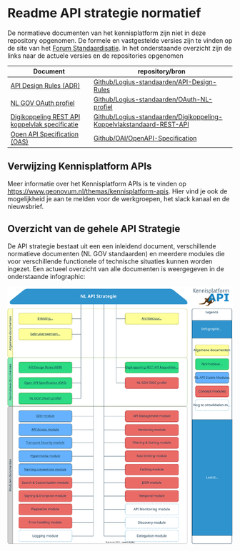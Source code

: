 # Readme API strategie normatief

De normatieve documenten van het kennisplatform zijn niet in deze repository opgenomen. De formele en vastgestelde versies zijn te vinden op de site van het [Forum Standaardisatie](https://forumstandaardisatie.nl/open-standaarden/verplicht). In het onderstaande overzicht zijn de links naar de actuele versies en de repositories opgenomen


|  Document    |repository/bron                                |
| ------------------ | --------------------------------------- |
|  [API Design Rules (ADR)](https://publicatie.centrumvoorstandaarden.nl/api/adr/) | [Github/Logius-standaarden/API-Design-Rules](https://github.com/Logius-standaarden/API-Design-Rules) |
|  [NL GOV OAuth profiel](https://publicatie.centrumvoorstandaarden.nl/api/oauth/)                    |[Github/Logius-standaarden/OAuth-NL-profiel](https://github.com/Logius-standaarden/OAuth-NL-profiel)|
| [Digikoppeling REST API koppelvlak specificatie](https://publicatie.centrumvoorstandaarden.nl/dk/restapi/)       |[Github/Logius-standaarden/Digikoppeling-Koppelvlakstandaard-REST-API](https://github.com/Logius-standaarden/Digikoppeling-Koppelvlakstandaard-REST-API)|
| [Open API Specification (OAS)](https://forumstandaardisatie.nl/open-standaarden/openapi-specification) |[Github/OAI/OpenAPI-Specification](https://github.com/OAI/OpenAPI-Specification)|

## Verwijzing Kennisplatform APIs

Meer informatie over het Kennisplatform APIs is te vinden op <https://www.geonovum.nl/themas/kennisplatform-apis>.
Hier vind je ook de mogelijkheid je aan te melden voor de werkgroepen, het slack kanaal en de nieuwsbrief.

## Overzicht van de gehele API Strategie
De API strategie bestaat uit een een inleidend document, verschillende normatieve documenten (NL GOV standaarden) en meerdere modules die voor verschillende functionele of technische situaties kunnen worden ingezet. Een actueel overzicht van alle documenten is weergegeven in de onderstaande infographic:

![NL API Strategie Infographic](../media/API_infographic.svg)
